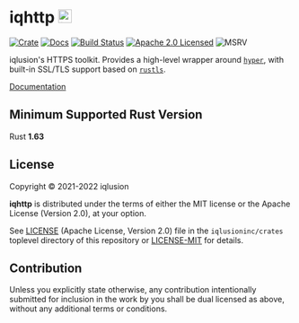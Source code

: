 # iqhttp <a href="https://www.iqlusion.io"><img src="https://storage.googleapis.com/iqlusion-production-web/img/logo/iqlusion-rings-sm.png" alt="iqlusion" width="24" height="24"></a>

[![Crate][crate-image]][crate-link]
[![Docs][docs-image]][docs-link]
[![Build Status][build-image]][build-link]
[![Apache 2.0 Licensed][license-image]][license-link]
![MSRV][rustc-image]

iqlusion's HTTPS toolkit. Provides a high-level wrapper around [`hyper`], with
built-in SSL/TLS support based on [`rustls`].

[Documentation][docs-link]

## Minimum Supported Rust Version

Rust **1.63**

## License

Copyright © 2021-2022 iqlusion

**iqhttp** is distributed under the terms of either the MIT license
or the Apache License (Version 2.0), at your option.

See [LICENSE] (Apache License, Version 2.0) file in the `iqlusioninc/crates`
toplevel directory of this repository or [LICENSE-MIT] for details.

## Contribution

Unless you explicitly state otherwise, any contribution intentionally
submitted for inclusion in the work by you shall be dual licensed as above,
without any additional terms or conditions.

[//]: # (badges)

[crate-image]: https://img.shields.io/crates/v/iqhttp.svg?logo=rust
[crate-link]: https://crates.io/crates/iqhttp
[docs-image]: https://docs.rs/iqhttp/badge.svg
[docs-link]: https://docs.rs/iqhttp/
[build-image]: https://github.com/iqlusioninc/crates/actions/workflows/iqhttp.yml/badge.svg
[build-link]: https://github.com/iqlusioninc/crates/actions/workflows/iqhttp.yml
[license-image]: https://img.shields.io/badge/license-Apache2.0/MIT-blue.svg
[license-link]: https://github.com/iqlusioninc/crates/blob/main/LICENSE
[rustc-image]: https://img.shields.io/badge/rustc-1.63+-blue.svg

[//]: # (general links)

[`hyper`]: https://github.com/hyperium/hyper
[`rustls`]: https://github.com/ctz/rustls
[LICENSE]: https://github.com/iqlusioninc/crates/blob/main/LICENSE
[LICENSE-MIT]: https://github.com/iqlusioninc/crates/blob/main/iqhttp/LICENSE-MIT
